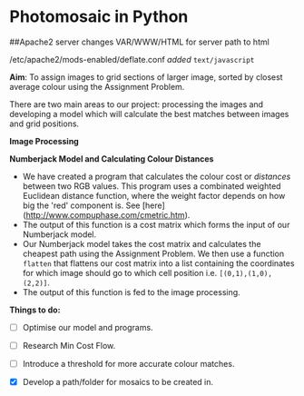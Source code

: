 # Photomosaic in Python

##Apache2 server changes
VAR/WWW/HTML for server path to html

/etc/apache2/mods-enabled/deflate.conf *added* `text/javascript`

**Aim**: To assign images to grid sections of larger image, sorted by closest average colour using the Assignment Problem.

There are two main areas to our project: processing the images and developing a model which will calculate the best matches between images and grid positions. 


**Image Processing**



**Numberjack Model and  Calculating Colour Distances**

- We have created a program that calculates the colour cost or _distances_ between two RGB values. This program uses a combinated weighted Euclidean distance function, where the weight factor depends on how big the 'red' component is. See [here] (http://www.compuphase.com/cmetric.htm).
- The output of this function is a cost matrix which forms the input of our Numberjack model.
- Our Numberjack model takes the cost matrix and calculates the cheapest path using the Assignment Problem. We then use a function `flatten` that flattens our cost matrix into a list containing the coordinates for which image should go to which cell position i.e. `[(0,1),(1,0),(2,2)]`.
- The output of this function is fed to the image processing.


**Things to do:**

- [ ] Optimise our model and programs.

- [ ] Research Min Cost Flow.

- [ ] Introduce a threshold for more accurate colour matches.

- [x] Develop a path/folder for mosaics to be created in.
